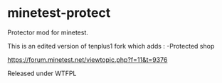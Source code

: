 minetest-protect
================

Protector mod for minetest.

This is an edited version of tenplus1 fork which adds :
  -Protected shop

https://forum.minetest.net/viewtopic.php?f=11&t=9376

Released under WTFPL
